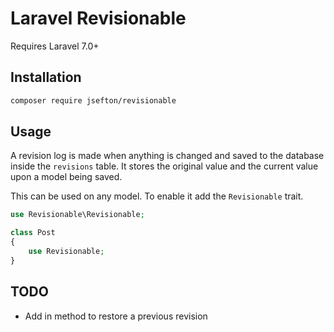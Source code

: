 # Laravel Revisionable

Requires Laravel 7.0+

## Installation

```bash
composer require jsefton/revisionable
```

## Usage

A revision log is made when anything is changed and saved to the database inside the `revisions` table. It stores the original value and the current value upon a model being saved.

This can be used on any model. To enable it add the `Revisionable` trait.

```php
use Revisionable\Revisionable;

class Post
{
    use Revisionable;
}
```

## TODO

- Add in method to restore a previous revision
